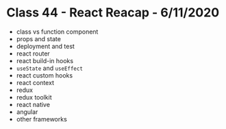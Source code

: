 # Class 44 - React Reacap - 6/11/2020

- class vs function component
- props and state
- deployment and test
- react router
- react build-in hooks
- `useState` and `useEffect`
- react custom hooks
- react context
- redux
- redux toolkit
- react native
- angular
- other frameworks
